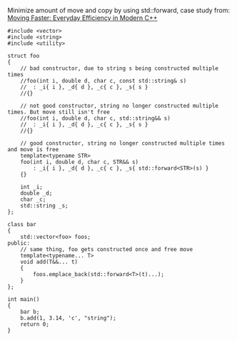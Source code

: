 Minimize amount of move and copy by using std::forward, case study from: [Moving Faster: Everyday Efficiency in Modern C++](https://youtu.be/LFv7XwgsdLY?t=2087 )

```
#include <vector>
#include <string>
#include <utility>

struct foo
{
	// bad constructor, due to string s being constructed multiple times
	//foo(int i, double d, char c, const std::string& s)
	//	: _i{ i }, _d{ d }, _c{ c }, _s{ s }
	//{}

	// not good constructor, string no longer constructed multiple times. But move still isn't free
	//foo(int i, double d, char c, std::string&& s)
	//	: _i{ i }, _d{ d }, _c{ c }, _s{ s }
	//{}

	// good constructor, string no longer constructed multiple times and move is free
	template<typename STR>
	foo(int i, double d, char c, STR&& s)
		: _i{ i }, _d{ d }, _c{ c }, _s{ std::forward<STR>(s) }
	{}

	int _i;
	double _d;
	char _c;
	std::string _s;
};

class bar
{
	std::vector<foo> foos;
public:
	// same thing, foo gets constructed once and free move
	template<typename... T>
	void add(T&&... t)
	{
		foos.emplace_back(std::forward<T>(t)...);
	}
};

int main()
{
	bar b;
	b.add(1, 3.14, 'c', "string");
	return 0;
}
```